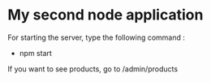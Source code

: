# My second node application

For starting the server, type the following command : 
- npm start

If you want to see products, go to /admin/products
